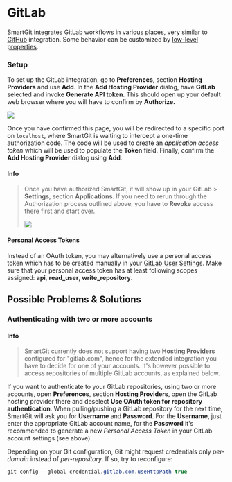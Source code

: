 # GitLab

SmartGit integrates GitLab workflows in various places, very similar to [GitHub](GitHub-integration.md) integration. Some behavior can be customized by [low-level properties](../GUI/AdvancedSettings/System-Properties.md).

### Setup

To set up the GitLab integration, go to **Preferences**, section **Hosting Providers** and use **Add**. In the **Add Hosting Provider** dialog, have **GitLab** selected and invoke **Generate API token**. This should open up your default web browser where you will have to confirm by **Authorize.**

**![](../attachments/53215471/53215474.png)**

Once you have confirmed this page, you will be redirected to a specific port on `localhost`, where SmartGit is waiting to intercept a one-time authorization code. The code will be used to create an *application access token* which will be used to populate the **Token** field. Finally, confirm the **Add Hosting Provider** dialog using **Add**.

#### Info

> Once you have authorized SmartGit, it will show up in your GitLab > **Settings**, section **Applications**.
> If you need to rerun through the Authorization process outlined above, you have to **Revoke** access
> there first and start over.
>
> ![](../attachments/53215471/53215472.png)

#### Personal Access Tokens

Instead of an OAuth token, you may alternatively use a personal access token which has to be created manually in your [GitLab User Settings](https://gitlab.com/-/profile/personal_access_tokens). Make sure that your personal access token has at least following scopes assigned:
**api**, **read_user**, **write_repository**.

## Possible Problems & Solutions

### Authenticating with two or more accounts

#### Info

> SmartGit currently does not support having two **Hosting Providers**
> configured for "gitlab.com", hence for the extended integration
> you have to decide for one of your accounts. It's
> however possible to access repositories of multiple GitLab accounts, as
> explained below.

If you want to authenticate to your GitLab repositories, using two or more accounts, open **Preferences**, section **Hosting Providers**, open the GitLab hosting provider there and deselect **Use OAuth token for repository authentication**. When pulling/pushing a GitLab repository for the next time, SmartGit will ask you for **Username** and
**Password**. For the **Username**, just enter the appropriate GitLab account name, for the **Password** it's recommended to generate a new
*Personal Access Token* in your GitLab account settings (see above).

Depending on your Git configuration, Git might request credentials only
*per-domain* instead of *per-repository*. If so, try to reconfigure:

``` java
git config --global credential.gitlab.com.useHttpPath true
```

